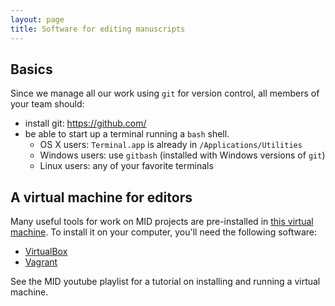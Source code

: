 ```yaml
---
layout: page
title: Software for editing manuscripts
---
```



## Basics

Since we manage all our work using `git` for version control,  all members of your team should:

- install git: <https://github.com/>
- be able to start up a terminal running a `bash` shell.
    - OS X users: `Terminal.app` is already in `/Applications/Utilities`
    - Windows users: use `gitbash` (installed with Windows versions of `git`)
    - Linux users: any of your favorite terminals


## A virtual machine for editors

Many useful tools for work on MID projects are pre-installed in [this virtual machine](https://github.com/neelsmith/dhvm).  To install it on your computer, you'll need the following software:


- [VirtualBox](https://www.virtualbox.org/wiki/Downloads)
- [Vagrant](https://www.vagrantup.com/)

See the MID youtube playlist for a tutorial on installing and running a virtual machine.
